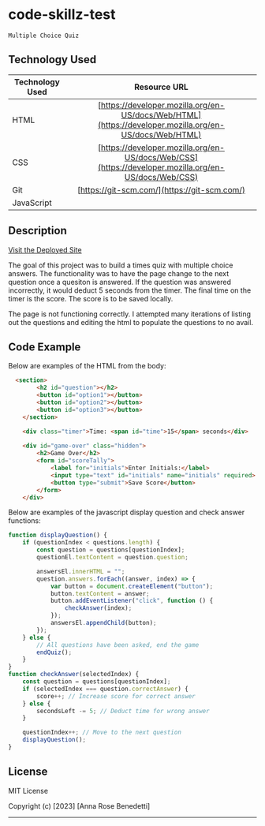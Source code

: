 # code-skillz-test
    Multiple Choice Quiz

## Technology Used 

| Technology Used         | Resource URL           | 
| ------------- |:-------------:| 
| HTML    | [https://developer.mozilla.org/en-US/docs/Web/HTML](https://developer.mozilla.org/en-US/docs/Web/HTML) | 
| CSS     | [https://developer.mozilla.org/en-US/docs/Web/CSS](https://developer.mozilla.org/en-US/docs/Web/CSS)      |   
| Git | [https://git-scm.com/](https://git-scm.com/)     |    
| JavaScript

## Description 

[Visit the Deployed Site](https://abenedetti27.github.io/cpde-skillz-test/)


The goal of this project was to build a times quiz with multiple choice answers. The functionality was to have the page change to the next question once a quesiton is answered. If the question was answered incorrectly, it would deduct 5 seconds from the timer. The final time on the timer is the score. The score is to be saved locally. 

The page is not functioning correctly. I attempted many iterations of listing out the questions and editing the html to populate the questions to no avail. 

## Code Example

Below are examples of the HTML from the body:

```html
  <section>
        <h2 id="question"></h2>
        <button id="option1"></button>
        <button id="option2"></button>
        <button id="option3"></button>
    </section>

    <div class="timer">Time: <span id="time">15</span> seconds</div>
    
    <div id="game-over" class="hidden">
        <h2>Game Over</h2>
        <form id="scoreTally">
            <label for="initials">Enter Initials:</label>
            <input type="text" id="initials" name="initials" required>
            <button type="submit">Save Score</button>
        </form>
    </div>
```



Below are examples of the javascript display question and check answer functions:

```js
function displayQuestion() {
    if (questionIndex < questions.length) {
        const question = questions[questionIndex];
        questionEl.textContent = question.question;

        answersEl.innerHTML = "";
        question.answers.forEach((answer, index) => {
            var button = document.createElement("button");
            button.textContent = answer;
            button.addEventListener("click", function () {
                checkAnswer(index);
            });
            answersEl.appendChild(button);
        });
    } else {
        // All questions have been asked, end the game
        endQuiz();
    }
}
function checkAnswer(selectedIndex) {
    const question = questions[questionIndex];
    if (selectedIndex === question.correctAnswer) {
        score++; // Increase score for correct answer
    } else {
        secondsLeft -= 5; // Deduct time for wrong answer
    }

    questionIndex++; // Move to the next question
    displayQuestion();
}
```
## License

MIT License

Copyright (c) [2023] [Anna Rose Benedetti]


---